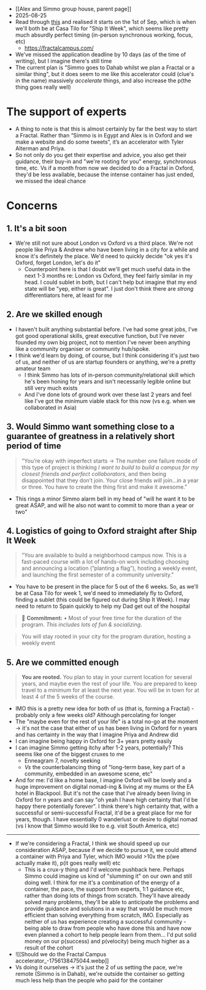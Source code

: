 - [[Alex and Simmo group house, parent page]]
- 2025-08-25
- Read through [this](https://fractalcampus.com/) and realised it starts on the 1st of Sep, which is when we'll both be at Casa Tilo for "Ship It Week", which seems like pretty much absurdly perfect timing (in-person synchronous working, focus, etc)
	- https://fractalcampus.com/
- We've missed the application deadline by 10 days (as of the time of writing), but I imagine there's still time
- The current plan is "Simmo goes to Dahab whilst we plan a Fractal or a similar thing", but it does seem to me like this accelerator could (clue's in the name) massively *accelerate* things, and also increase the p(the thing goes really well)
# The support of experts
- A thing to note is that this is almost certainly by far the best way to start a Fractal. Rather than “Simmo is in Egypt and Alex is in Oxford and we make a website and do some tweets”, it’s an accelerator with Tyler Alterman and Priya. 
- So not only do you get their expertise and advice, you also get their guidance, their buy-in and "we're rooting for you" energy, synchronous time, etc. Vs if a month from now we decided to do a Fractal in Oxford, they'd be less available, because the intense container has just ended, we missed the ideal chance
# Concerns
## 1. It's a bit soon
- We're still not sure about London vs Oxford vs a third place. We're not people like Priya & Andrew who have been living in a city for a while and know it's definitely the place. We'd need to quickly decide "ok yes it's Oxford, forget London, let's do it"
	- Counterpoint here is that I doubt we'll get much useful data in the next 1-3 months re: London vs Oxford, they feel fairly similar in my head. I could sublet in both, but I can't help but imagine that my end state will be "yep, either is great". I just don't think there are *strong* differentiators here, at least for me
## 2. Are we skilled enough 
- I haven't built anything substantial before. I've had some great jobs, I've got good operational skills, great executive function, but I've never founded my own big project, not to mention I've never been anything like a community organiser or community hub/spoke.
- I think we'd learn by doing, of course, but I think considering it's just two of us, and neither of us are startup founders or anything, we're a pretty amateur team
	- I think Simmo has lots of in-person community/relational skill which he's been honing for years and isn't necessarily legible online but still very much exists
	- And I've done lots of ground work over these last 2 years and feel like I've got the minimum viable stack for this now (vs e.g. when we collaborated in Asia)
## 3. Would Simmo want something close to a guarantee of greatness in a relatively short period of time
> "You’re okay with imperfect starts → The number one failure mode of this type of project is thinking _I want to build to build a campus for my closest friends and perfect collaborators_, and then being disappointed that they don’t join. Your close friends _will_ join…in a year or three. You have to create the thing first and make it awesome."
- This rings a minor Simmo alarm bell in my head of "will he want it to be great ASAP, and will he also not want to commit to more than a year or two"
## 4. Logistics of going to Oxford straight after Ship It Week
> "You are available to build a neighborhood campus now. This is a fast-paced course with a lot of hands-on work including choosing and announcing a location (”planting a flag”), hosting a weekly event, and launching the first semester of a community university."
- You have to be present in the place for 5 out of the 6 weeks. So, as we'll be at Casa Tilo for week 1, we'd need to immediately fly to Oxford, finding a sublet (this could be figured out during Ship It Week). I may need to return to Spain quickly to help my Dad get out of the hospital

> 💪 **Commitment:** • Most of your free time for the duration of the program. _This includes lots of fun & socializing._

>You will stay rooted in your city for the program duration, hosting a weekly event
## 5. Are we committed enough
> **You are rooted.** You plan to stay in your current location for several years, and maybe even the rest of your life. You are prepared to keep travel to a minimum for at least the next year. You will be in town for at least 4 of the 5 weeks of the course.
- IMO this is a pretty new idea for both of us (that is, forming a Fractal) - probably only a few weeks old? Although percolating for longer
- The "maybe even for the rest of your life" is a total no-go at the moment → it's not the case that either of us has been living in Oxford for n years and has certainty in the way that I imagine Priya and Andrew did
- I can imagine being happy in Oxford for 3+ years pretty easily
- I can imagine Simmo getting itchy after 1-2 years, potentially? This seems like one of the biggest cruxes to me
	- Enneagram 7, novelty seeking
	- *Vs* the counterbalancing thing of "long-term base, key part of a community, embedded in an awesome scene, etc"
- And for me: I'd like a home base, I imagine Oxford will be lovely and a huge improvement on digital nomad-ing & living at my mums or the EA hotel in Blackpool. But it's not the case that I've already been living in Oxford for n years and can say "oh yeah I have high certainty that I'd be happy there potentially forever". I think there's high certainty that, with a successful or semi-successful Fractal, it'd be a great place for me for years, though. I have essentially 0 wanderlust or desire to digital nomad (vs I know that Simmo would like to e.g. visit South America, etc)
---

- If we're considering a Fractal, I think we should speed up our consideration ASAP, because if we decide to pursue it, we could attend a container with Priya and Tyler, which IMO would >10x the p(we actually make it), p(it goes really well) etc
	- This is a crux-y thing and I'd welcome pushback here. Perhaps Simmo could imagine us kind of "slumming it" on our own and still doing well. I think for me it's a combination of the energy of a container, the pace, the support from experts, 1:1 guidance etc, rather than doing lots of things from scratch. They'll have already solved many problems, they'll be able to anticipate the problems and provide guidance and solutions in a way that would be much more efficient than solving everything from scratch, IMO. Especially as neither of us has experience creating a successful community - being able to draw from people who have done this and have now even planned a cohort to help people learn from them... I'd put solid money on our p(success) and p(velocity) being much higher as a result of the cohort
- ![[Should we do the Fractal Campus accelerator_-1756138475044.webp]]
- Vs doing it ourselves → it's just the 2 of us setting the pace, we're remote (Simmo is in Dahab), we're outside the container so getting much less help than the people who paid for the container